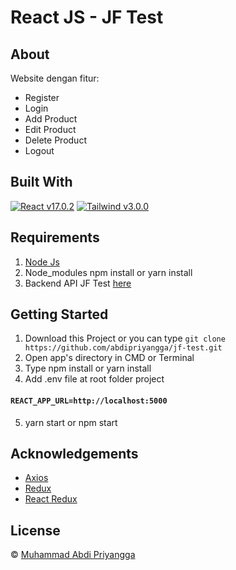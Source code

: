 # React JS - JF Test

## About

Website dengan fitur:

- Register
- Login
- Add Product
- Edit Product
- Delete Product
- Logout

## Built With

[![React v17.0.2](https://img.shields.io/badge/React%20-v17.0.2-brightgreen.svg?style=flat)](https://github.com/facebook/react)
[![Tailwind v3.0.0](https://img.shields.io/badge/Tailwind%20-v2.1.4-blue.svg?style=flat)](https://tailwindcss.com/docs/installation)

## Requirements

1. [Node Js](https://nodejs.org/en/)
2. Node_modules npm install or yarn install
3. Backend API JF Test [here](https://github.com/abdipriyangga/jf-be.git)

## Getting Started

1. Download this Project or you can type `git clone https://github.com/abdipriyangga/jf-test.git`
2. Open app's directory in CMD or Terminal
3. Type npm install or yarn install
4. Add .env file at root folder project

#### `REACT_APP_URL=http://localhost:5000`

5. yarn start or npm start

## Acknowledgements

- [Axios](https://axios-http.com/docs/api_intro)
- [Redux](https://redux.js.org/)
- [React Redux](https://react-redux.js.org/)

## License

© [Muhammad Abdi Priyangga](https://github.com/abdipriyangga)
